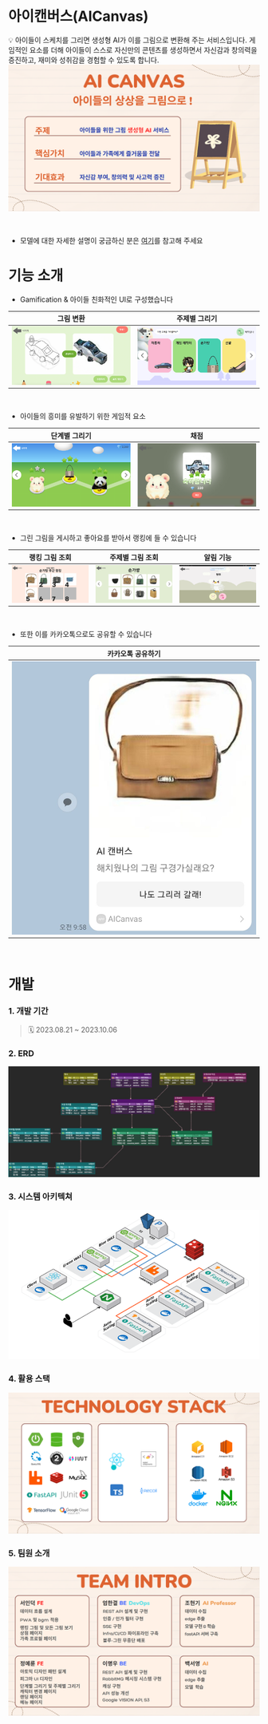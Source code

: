 # 아이캔버스(AICanvas)

💡 아이들이 스케치를 그리면 생성형 AI가 이를 그림으로 변환해 주는 서비스입니다. 게임적인 요소를 더해 아이들이 스스로 자신만의 콘텐츠를 생성하면서 자신감과 창의력을 증진하고, 재미와 성취감을 경험할 수 있도록 합니다. <br>
![AICanvas Intro](./docs/images/AI%20Canvas%20Intro.PNG)

<br>

- 모델에 대한 자세한 설명이 궁금하신 분은 [여기](./ml/README.md)를 참고해 주세요

# 기능 소개

- Gamification & 아이들 친화적인 UI로 구성했습니다

|                    그림 변환                     | 주제별 그리기 |
|:--------------------------------------------:|:---:|
| ![그림 변환 기능](./docs/images/그림%20변환%20기능.webp) |![주제별 그리기 기능](./docs/images/주제별%20그리기%20기능.png)|

<br>

- 아이들의 흥미를 유발하기 위한 게임적 요소<br>

|                     단계별 그리기                      | 채점 |
|:------------------------------------------------:|:---:|
| ![단계별 그리기 기능](./docs/images/단계별%20그리기%20기능.webp) |![채점 기능](./docs/images/채점%20기능.webp)|


<br>

- 그린 그림을 게시하고 좋아요를 받아서 랭킹에 들 수 있습니다<br>

| 랭킹 그림 조회 | 주제별 그림 조회 | 알림 기능 |
|:---:|:---:|:---:|
|![랭킹 그림 조회](./docs/images/랭킹%20그림%20조회.png)|![주제별 그림 조회](./docs/images/주제별%20그림%20조회.png)|![알림 기능](./docs/images/알림캡처.PNG)|

<br>

- 또한 이를 카카오톡으로도 공유할 수 있습니다<br>

| 카카오톡 공유하기 |
| :---: |
| ![카카오톡 공유하기](./docs/images/카카오톡%20공유하기.jpg) |

<br>

# 개발

### 1. 개발 기간

> 🗓️ 2023.08.21 ~ 2023.10.06

### 2. ERD

![ERD](./docs/images/ERD.png)

### 3. 시스템 아키텍쳐

![Architecture](./docs/images/아키텍쳐.webp)


### 4. 활용 스택

![활용 스택](./docs/images/기술%20스택.PNG)

### 5. 팀원 소개

![팀원 소개](./docs/images/팀원%20소개.PNG)

<br>
